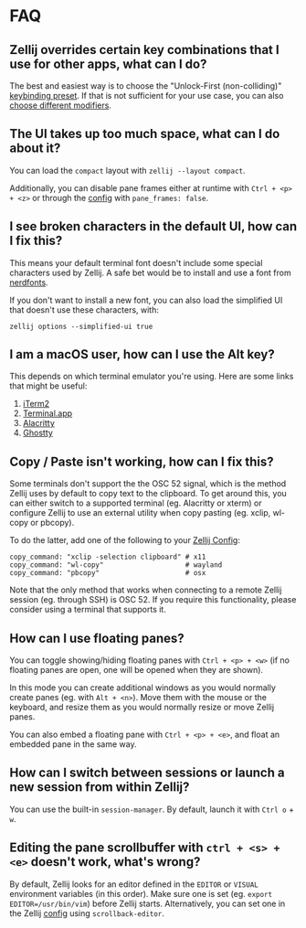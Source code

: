 # FAQ

## Zellij overrides certain key combinations that I use for other apps, what can I do?
The best and easiest way is to choose the "Unlock-First (non-colliding)" [keybinding preset](./keybinding-presets.md). If that is not sufficient for your use case, you can also [choose different modifiers](./changing-modifiers.md).

## The UI takes up too much space, what can I do about it?

You can load the `compact` layout with `zellij --layout compact`.

Additionally, you can disable pane frames either at runtime with `Ctrl + <p> + <z>` or through the [config](./configuration.md) with `pane_frames: false`.

## I see broken characters in the default UI, how can I fix this?
This means your default terminal font doesn't include some special characters used by Zellij. A safe bet would be to install and use a font from [nerdfonts](https://www.nerdfonts.com).

If you don't want to install a new font, you can also load the simplified UI that doesn't use these characters, with:
```
zellij options --simplified-ui true
```

## I am a macOS user, how can I use the Alt key?
This depends on which terminal emulator you're using. Here are some links that might be useful:
1. [iTerm2](https://www.reddit.com/r/zellij/comments/13twru4/comment/kpmsjv2/?utm_source=share&utm_medium=web3x&utm_name=web3xcss&utm_term=1&utm_content=share_button)
2. [Terminal.app](https://superuser.com/questions/1038947/using-the-option-key-properly-on-mac-terminal)
3. [Alacritty](https://github.com/zellij-org/zellij/issues/2051#issuecomment-1461519892)
4. [Ghostty](https://github.com/ghostty-org/ghostty/discussions/3483#discussioncomment-11716750)

## Copy / Paste isn't working, how can I fix this?
Some terminals don't support the the OSC 52 signal, which is the method Zellij uses by default to copy text to the clipboard. To get around this, you can either switch to a supported terminal (eg. Alacritty or xterm) or configure Zellij to use an external utility when copy pasting (eg. xclip, wl-copy or pbcopy).

To do the latter, add one of the following to your [Zellij Config](./configuration.md):

```
copy_command: "xclip -selection clipboard" # x11
copy_command: "wl-copy"                    # wayland
copy_command: "pbcopy"                     # osx
```

Note that the only method that works when connecting to a remote Zellij session (eg. through SSH) is OSC 52. If you require this functionality, please consider using a terminal that supports it.

## How can I use floating panes?
You can toggle showing/hiding floating panes with `Ctrl + <p> + <w>` (if no floating panes are open, one will be opened when they are shown).

In this mode you can create additional windows as you would normally create panes (eg. with `Alt + <n>`). Move them with the mouse or the keyboard, and resize them as you would normally resize or move Zellij panes.

You can also embed a floating pane with `Ctrl + <p> + <e>`, and float an embedded pane in the same way.

## How can I switch between sessions or launch a new session from within Zellij?
You can use the built-in `session-manager`. By default, launch it with `Ctrl o` + `w`.

## Editing the pane scrollbuffer with `ctrl + <s> + <e>` doesn't work, what's wrong?

By default, Zellij looks for an editor defined in the `EDITOR` or `VISUAL` environment variables (in this order).
Make sure one is set (eg. `export EDITOR=/usr/bin/vim`) before Zellij starts.
Alternatively, you can set one in the Zellij [config](./configuration.md) using `scrollback-editor`.

